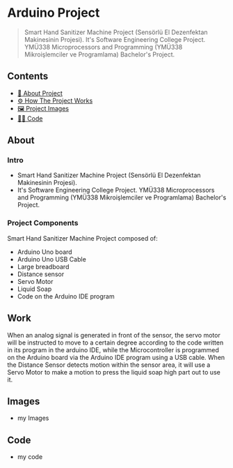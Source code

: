 # Arduino Project

> Smart Hand Sanitizer Machine Project (Sensörlü El Dezenfektan Makinesinin Projesi). It's Software Engineering College Project. YMÜ338 Microprocessors and Programming (YMÜ338 Mikroişlemciler ve Programlama) Bachelor's Project.

## Contents

- [📄 About Project](#About)
- [⚙️ How The Project Works](#Work)
- [🖼️ Project Images](#Images)
- [👩‍💻 Code](#code)



## About

### Intro

- Smart Hand Sanitizer Machine Project (Sensörlü El Dezenfektan Makinesinin Projesi).
- It's Software Engineering College Project. YMÜ338 Microprocessors and Programming (YMÜ338 Mikroişlemciler ve Programlama) Bachelor's Project.

### Project Components
Smart Hand Sanitizer Machine Project composed of:
- Arduino Uno board
- Arduino Uno USB Cable
- Large breadboard
- Distance sensor
- Servo Motor
- Liquid Soap
- Code on the Arduino IDE program


## Work

When an analog signal is generated in front of the sensor, the servo motor will be instructed to move to a certain degree according to the code written in its program in the arduino IDE, while the Microcontroller is programmed on the Arduino board via the Arduino IDE program using a USB cable. When the Distance Sensor detects motion within the sensor area, it will use a Servo Motor to make a motion to press the liquid soap high part out to use it.


## Images

- my Images


## Code

- my code
